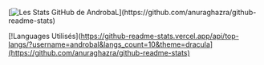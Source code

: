 [![Les Stats GitHub de AndrobaL](https://github-readme-stats.vercel.app/api?username=androbal&show_icons=true&theme=dracula&count_private=true&include_all_commits=true")](https://github.com/anuraghazra/github-readme-stats)



[!Languages Utilisés](https://github-readme-stats.vercel.app/api/top-langs/?username=androbal&langs_count=10&theme=dracula](https://github.com/anuraghazra/github-readme-stats)
